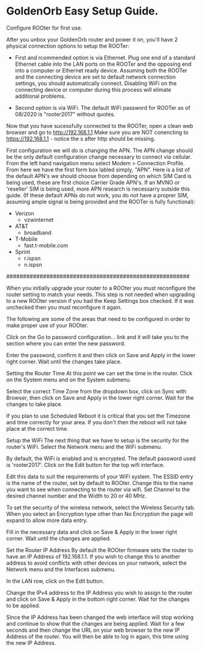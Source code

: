# GoldenOrb Easy Setup Guide. 
Configure ROOter for first use.

After you unbox your GoldenOrb router and power it on, you'll have 2 physical connection options to setup the ROOTer:
  - First and rcommended option is  via Ethernet. Plug one end of a standard Ethernet cable into the LAN ports on the ROOTer and  the opposing end into a computer or Ethernet ready device. Assuming both the ROOTer and the connecting device are set to default network connection settings, you should automatically connect. Disabling WiFi on the connecting device or computer during this process will elimate additional problems.

  - Second option is via  WiFi. The default WiFi password for ROOTer as of 08/2020  is "rooter2017"  without quotes.

Now that  you have sucessfully connected to the ROOTer, open a clean web browser and  go to http://192.168.1.1
Make  sure you are NOT conencting to https://192.168.1.1 - notice the s after http should be missing.

First configuration we will do is changing the APN. The APN change should be the only default configuration change necessary to connect via cellular. From the left hand navigation menu select Modem > Connection Profile. From here we have the first form box labled simply, "APN". Here is a list of the default APN's  we should choose from depending on which SIM Card is being used, these are first choice Carrier Grade APN's. If an MVNO or 'reseller' SIM is being used, more APN research is necessarry outside this guide. (If these default APNs do not work, you do not have a proprer SIM, assuming ample signal is being provided and the ROOTer is fully functional):

 - Verizon
    - vzwinternet
 - AT&T
    - broadband
 - T-Mobile
    - fast.t-mobile.com
 - Sprint
    - r.ispsn
    - n.ispsn

#######################################################

When you initially upgrade your router to a ROOter you must reconfigure the router setting to match your needs. This step is not needed when upgrading to a new ROOter version if you had the Keep Settings box checked. If it was unchecked then you must reconfigure it again.

The following are some of the areas that need to be configured in order to make proper use of your ROOter.



Click on the Go to password configuration… link and it will take you to the section where you can enter the new password.



Enter the password, confirm it and then click on Save and Apply in the lower right corner. Wait until the changes take place.

Setting the Router Time
At this point we can set the time in the router. Click on the System menu and on the System submenu.



Select the correct Time Zone from the dropdown box, click on Sync with Browser, then click on Save and Apply in the lower right corner. Wait for the changes to take place.

If you plan to use Scheduled Reboot it is critical that you set the Timezone and time correctly for your area. If you don't then the reboot will not take place at the correct time.

Setup the WiFi
The next thing that we have to setup is the security for the router's WiFi. Select the Network menu and the WiFi submenu.



By default, the WiFi is enabled and is encrypted. The default password used is 'rooter2017'. Click on the Edit button for the top wifi interface.





Edit this data to suit the requirements of your WiFi system. The ESSID entry is the name of the router, set by default to ROOter. Change this to the name you want to see when connecting to the router via wifi. Set Channel to the desired channel number and the Width to 20 or 40 MHz.

To set the security of the wireless network, select the Wireless Security tab. When you select an Encryption type other than No Encryption the page will expand to allow more data entry.



Fill in the necessary data and click on Save & Apply in the lower right corner. Wait until the changes are applied.

Set the Router IP Address
By default the ROOter firmware sets the router to have an IP Address of 192.168.1.1. If you wish to change this to another address to avoid conflicts with other devices on your network, select the Network menu and the Interfaces submenu.



In the LAN row, click on the Edit button.



Change the IPv4 address to the IP Address you wish to assign to the router and click on Save & Apply in the bottom right corner. Wait for the changes to be applied.

Since the IP Address has been changed the web interface will stop working and continue to show that the changes are being applied. Wait for a few seconds and then change the URL on your web browser to the new IP Address of the router. You will then be able to log in again, this time using the new IP Address.
